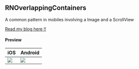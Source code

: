 <h2> RNOverlappingContainers</h2>

<p> A common pattern in mobiles involving a Image and a ScrollView </p>


[Read my blog here !!](https://medium.com/practicaldesign/react-native-overlapping-components-15c46af94872)


<h4>Preview</h4>



| iOS                                                               | Android                                      |
|-------------------------------------------------------------------|----------------------------------------------|
| <img src="./RNOverlappingContainer.gif"/>                         | <img src="./AndroidGif.gif"   />             |
